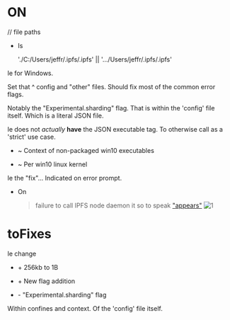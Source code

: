 # **ON**

// file paths

- Is

  './C:/Users/jeffr/.ipfs/.ipfs'
  ||
  '.../Users/jeffr/.ipfs/.ipfs'

Ie for Windows.

Set that ^ config and "other" files.
Should fix most of the common error flags.

Notably the "Experimental.sharding" flag.
That is within the 'config' file itself.
Which is a literal JSON file.

Ie does not *actually* **have** the JSON executable tag. To otherwise call as a 'strict' use case.

- ~ Context of non-packaged win10 executables

- ~ Per win10 linux kernel

Ie the "fix"... Indicated on error prompt.

- On 
  > failure to call IPFS node daemon
  > it so to speak ["appears"]([1]) ![1]
  
  [1]: https://i.imgur.com/5PCfTo9.png


# toFixes

Ie change

- \+ 256kb to 1B

- \+ New flag addition

- \- "Experimental.sharding" flag

Within confines and context. Of the 'config' file itself.

